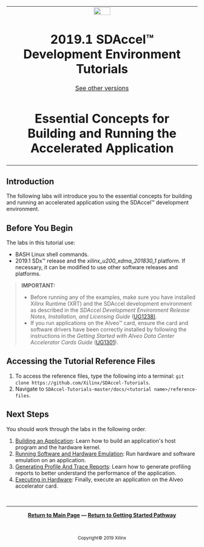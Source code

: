 <table>
 <tr>
   <td align="center"><img src="https://www.xilinx.com/content/dam/xilinx/imgs/press/media-kits/corporate/xilinx-logo.png" width="30%"/><h1>2019.1 SDAccel™ Development Environment Tutorials</h1>
   <a href="https://github.com/Xilinx/SDAccel-Tutorials/branches/all">See other versions</a>
   </td>
 </tr>
 <tr>
 <td align="center"><h1>Essential Concepts for Building and Running the Accelerated Application</h1>
 </td>
 </tr>
</table>

## Introduction

The following labs will introduce you to the essential concepts for building and running an accelerated application using the SDAccel™ development environment.

## Before You Begin

The labs in this tutorial use:

* BASH Linux shell commands.
* 2019.1 SDx™ release and the *xilinx_u200_xdma_201830_1* platform. If necessary, it can be modified to use other software releases and platforms.

>**IMPORTANT:**  
>
> * Before running any of the examples, make sure you have installed Xilinx Runtime (XRT) and the SDAccel development environment as described in the *SDAccel Development Environment Release Notes, Installation, and Licensing Guide* ([UG1238)](https://www.xilinx.com/html_docs/xilinx2019_1/sdaccel_doc/yrc1534452173645.html).
>* If you run applications on the Alveo™ card, ensure the card and software drivers have been correctly installed by following the instructions in the *Getting Started with Alveo Data Center Accelerator Cards Guide* ([UG1301](https://www.xilinx.com/support/documentation/boards_and_kits/accelerator-cards/ug1301-getting-started-guide-alveo-accelerator-cards.pdf)).

## Accessing the Tutorial Reference Files

1. To access the reference files, type the following into a terminal: `git clone https://github.com/Xilinx/SDAccel-Tutorials`.
2. Navigate to `SDAccel-Tutorials-master/docs/<tutorial name>/reference-files`.

## Next Steps

You should work through the labs in the following order.

1. [Building an Application](./BuildingAnApplication.md): Learn how to build an application's host program and the hardware kernel.
2. [Running Software and Hardware Emulation](./Emulation.md): Run hardware and software emulation on an application.
3. [Generating Profile And Trace Reports](./ProfileAndTraceReports.md): Learn how to generate profiling reports to better understand the performance of the application.
4. [Executing in Hardware](./HardwareExec.md): Finally, execute an application on the Alveo accelerator card.

</br>
<hr/>
<p align= center><b><a href="/README.md">Return to Main Page</a> — <a href="/docs/sdaccel-getting-started/">Return to Getting Started Pathway</a></b></p>
</br>
<p align="center"><sup>Copyright&copy; 2019 Xilinx</sup></p>